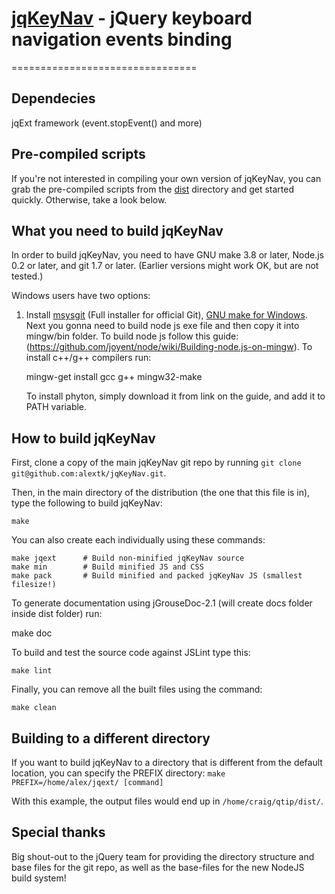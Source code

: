 # [jqKeyNav]() - jQuery keyboard navigation events binding
================================

Dependecies
-------------------
jqExt framework (event.stopEvent() and more)


Pre-compiled scripts
--------------------
If you're not interested in compiling your own version of jqKeyNav, you can grab the pre-compiled scripts from the
[dist](https://github.com/alextk/jqKeyNav/tree/master/dist/) directory and get started quickly. Otherwise, take a look below.


What you need to build jqKeyNav
----------------------------
In order to build jqKeyNav, you need to have GNU make 3.8 or later, Node.js 0.2 or later, and git 1.7 or later.
(Earlier versions might work OK, but are not tested.)

Windows users have two options:

1. Install [msysgit](https://code.google.com/p/msysgit/) (Full installer for official Git),
   [GNU make for Windows](http://gnuwin32.sourceforge.net/packages/make.htm).
   Next you gonna need to build node js exe file and then copy it into mingw/bin folder. To build node js follow this guide:
   (https://github.com/joyent/node/wiki/Building-node.js-on-mingw). To install c++/g++ compilers run:

   mingw-get install gcc g++ mingw32-make

   To install phyton, simply download it from link on the guide, and add it to PATH variable.

How to build jqKeyNav
------------------
First, clone a copy of the main jqKeyNav git repo by running `git clone git@github.com:alextk/jqKeyNav.git`.

Then, in the main directory of the distribution (the one that this file is in), type
the following to build jqKeyNav:

	make

You can also create each individually using these commands:

	make jqext		# Build non-minified jqKeyNav source
	make min 		# Build minified JS and CSS
	make pack		# Build minified and packed jqKeyNav JS (smallest filesize!)

To generate documentation using jGrouseDoc-2.1 (will create docs folder inside dist folder) run:

  make doc

To build and test the source code against JSLint type this:

	make lint

Finally, you can remove all the built files using the command:

	make clean


Building to a different directory
---------------------------------
If you want to build jqKeyNav to a directory that is different from the default location, you can specify the PREFIX
directory: `make PREFIX=/home/alex/jqext/ [command]`

With this example, the output files would end up in `/home/craig/qtip/dist/`.

Special thanks
--------------
Big shout-out to the jQuery team for providing the directory structure and base files for the git repo, as well as the base-files for the new NodeJS build system!